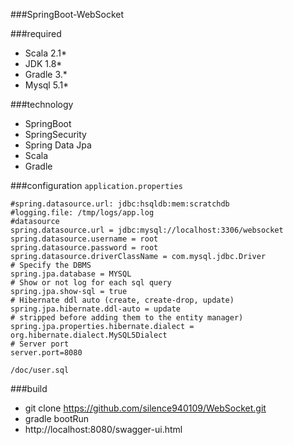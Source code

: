 ###SpringBoot-WebSocket

###required
* Scala 2.1*
* JDK 1.8*
* Gradle 3.*
* Mysql 5.1*

###technology

* SpringBoot
* SpringSecurity
* Spring Data Jpa
* Scala
* Gradle

###configuration
`application.properties`
    
	#spring.datasource.url: jdbc:hsqldb:mem:scratchdb
	#logging.file: /tmp/logs/app.log
	#datasource
	spring.datasource.url = jdbc:mysql://localhost:3306/websocket
	spring.datasource.username = root
	spring.datasource.password = root
	spring.datasource.driverClassName = com.mysql.jdbc.Driver
	# Specify the DBMS
	spring.jpa.database = MYSQL
	# Show or not log for each sql query
	spring.jpa.show-sql = true
	# Hibernate ddl auto (create, create-drop, update)
	spring.jpa.hibernate.ddl-auto = update
	# stripped before adding them to the entity manager)
	spring.jpa.properties.hibernate.dialect = org.hibernate.dialect.MySQL5Dialect
	# Server port
	server.port=8080

`/doc/user.sql`

###build

* git clone https://github.com/silence940109/WebSocket.git
* gradle bootRun
* http://localhost:8080/swagger-ui.html